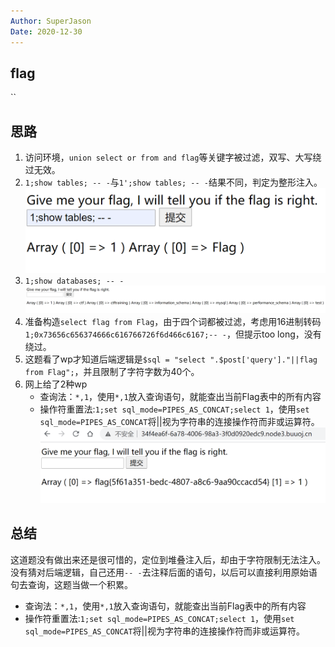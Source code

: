 ```yaml
---
Author: SuperJason
Date: 2020-12-30
---
```


## flag
``

## 思路
1. 访问环境，`union select or from and flag`等关键字被过滤，双写、大写绕过无效。  
2. `1;show tables; -- -`与`1';show tables; -- -`结果不同，判定为整形注入。  
   ![](./images/easysql-1.png)
3. `1;show databases; -- -`   
   ![](./images/easysql-2.png)
4. 准备构造`select flag from Flag`，由于四个词都被过滤，考虑用16进制转码`1;0x73656c656374666c616766726f6d466c6167;-- -`，但提示too long，没有绕过。
5. 这题看了wp才知道后端逻辑是`$sql = "select ".$post['query']."||flag from Flag";`，并且限制了字符字数为40个。
6. 网上给了2种wp
   - 查询法：`*,1`，使用`*,1`放入查询语句，就能查出当前Flag表中的所有内容
   - 操作符重置法:`1;set sql_mode=PIPES_AS_CONCAT;select 1`，使用`set sql_mode=PIPES_AS_CONCAT`将||视为字符串的连接操作符而非或运算符。   
    ![](./images/easysql-3.png)
## 总结
这道题没有做出来还是很可惜的，定位到堆叠注入后，却由于字符限制无法注入。没有猜对后端逻辑，自己还用`-- -`去注释后面的语句，以后可以直接利用原始语句去查询，这题当做一个积累。
   - 查询法：`*,1`，使用`*,1`放入查询语句，就能查出当前Flag表中的所有内容
   - 操作符重置法:`1;set sql_mode=PIPES_AS_CONCAT;select 1`，使用`set sql_mode=PIPES_AS_CONCAT`将||视为字符串的连接操作符而非或运算符。
